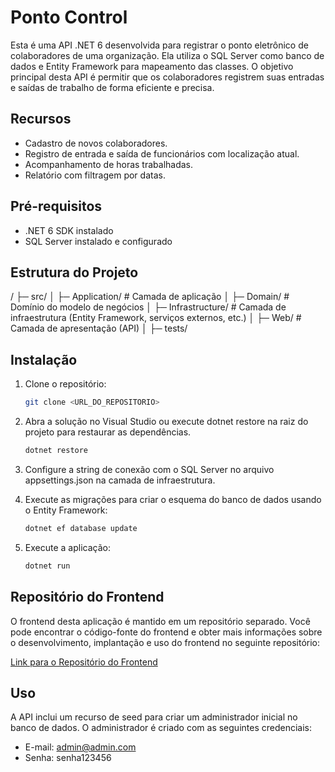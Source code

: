 # Ponto Control

Esta é uma API .NET 6 desenvolvida para registrar o ponto eletrônico de colaboradores de uma organização. Ela utiliza o SQL Server como banco de dados e Entity Framework para mapeamento das classes. O objetivo principal desta API é permitir que os colaboradores registrem suas entradas e saídas de trabalho de forma eficiente e precisa.

## Recursos

- Cadastro de novos colaboradores.
- Registro de entrada e saída de funcionários com localização atual.
- Acompanhamento de horas trabalhadas.
- Relatório com filtragem por datas.

## Pré-requisitos

- .NET 6 SDK instalado
- SQL Server instalado e configurado

## Estrutura do Projeto

/
├─ src/
│   ├─ Application/            # Camada de aplicação
│   ├─ Domain/                 # Domínio do modelo de negócios
│   ├─ Infrastructure/         # Camada de infraestrutura (Entity Framework, serviços externos, etc.)
│   ├─ Web/                    # Camada de apresentação (API)
│
├─ tests/       

## Instalação

1. Clone o repositório:

   ```bash
   git clone <URL_DO_REPOSITORIO>
   ```

2. Abra a solução no Visual Studio ou execute dotnet restore na raiz do projeto para restaurar as dependências.

   ```bash
   dotnet restore
   ```

3. Configure a string de conexão com o SQL Server no arquivo appsettings.json na camada de infraestrutura.

4. Execute as migrações para criar o esquema do banco de dados usando o Entity Framework: 

   ```bash
   dotnet ef database update
   ```

5. Execute a aplicação: 

   ```bash
   dotnet run
   ```

## Repositório do Frontend
O frontend desta aplicação é mantido em um repositório separado. Você pode encontrar o código-fonte do frontend e obter mais informações sobre o desenvolvimento, implantação e uso do frontend no seguinte repositório:

[Link para o Repositório do Frontend](https://github.com/ramires-oliveira/PontoControlWeb)

## Uso

A API inclui um recurso de seed para criar um administrador inicial no banco de dados. O administrador é criado com as seguintes credenciais:

- E-mail: admin@admin.com
- Senha: senha123456

